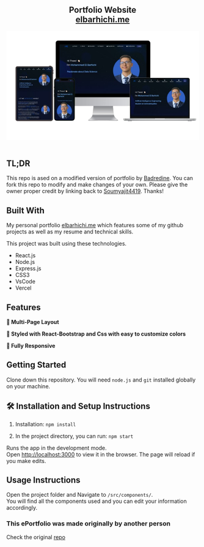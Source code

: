 <h2 align="center">
  Portfolio Website<br/>
  <a href="https://elbarhichi.me/" target="_blank">elbarhichi.me</a>
</h2>



<div align="center">
  <img alt="Demo" src="./Images/readme-img.png" />
</div> 

<br/>


## TL;DR

This repo is  ased on a modified version of portfolio by [Badredine](https://github.com/badreddinesaadioui/portfolio). You can fork this repo to modify and make changes of your own. Please give the owner proper credit by linking back to [Soumyajit4419](https://github.com/soumyajit4419/Portfolio). Thanks!

## Built With

My personal portfolio <a href="https://elbarhichi.me/" target="_blank">elbarhichi.me</a> which features some of my github projects as well as my resume and technical skills.<br/>

This project was built using these technologies.

- React.js
- Node.js
- Express.js
- CSS3
- VsCode
- Vercel

## Features

**📖 Multi-Page Layout**

**🎨 Styled with React-Bootstrap and Css with easy to customize colors**

**📱 Fully Responsive**

## Getting Started

Clone down this repository. You will need `node.js` and `git` installed globally on your machine.

## 🛠 Installation and Setup Instructions

1. Installation: `npm install`

2. In the project directory, you can run: `npm start`

Runs the app in the development mode.\
Open [http://localhost:3000](http://localhost:3000) to view it in the browser.
The page will reload if you make edits.

## Usage Instructions

Open the project folder and Navigate to `/src/components/`. <br/>
You will find all the components used and you can edit your information accordingly.

### This ePortfolio was made originally by another person

Check the original <a href="https://github.com/soumyajit4419/Portfolio" target="_blank">repo</a>

